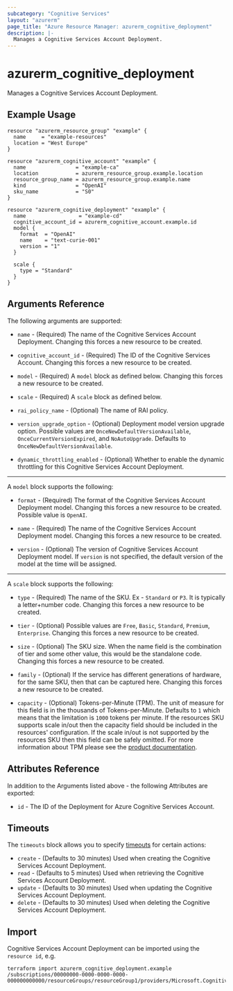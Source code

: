 ```yaml
---
subcategory: "Cognitive Services"
layout: "azurerm"
page_title: "Azure Resource Manager: azurerm_cognitive_deployment"
description: |-
  Manages a Cognitive Services Account Deployment.
---
```


# azurerm_cognitive_deployment

Manages a Cognitive Services Account Deployment.

## Example Usage

```hcl
resource "azurerm_resource_group" "example" {
  name     = "example-resources"
  location = "West Europe"
}

resource "azurerm_cognitive_account" "example" {
  name                = "example-ca"
  location            = azurerm_resource_group.example.location
  resource_group_name = azurerm_resource_group.example.name
  kind                = "OpenAI"
  sku_name            = "S0"
}

resource "azurerm_cognitive_deployment" "example" {
  name                 = "example-cd"
  cognitive_account_id = azurerm_cognitive_account.example.id
  model {
    format  = "OpenAI"
    name    = "text-curie-001"
    version = "1"
  }

  scale {
    type = "Standard"
  }
}

```

## Arguments Reference

The following arguments are supported:

* `name` - (Required) The name of the Cognitive Services Account Deployment. Changing this forces a new resource to be created.

* `cognitive_account_id` - (Required) The ID of the Cognitive Services Account. Changing this forces a new resource to be created.

* `model` - (Required) A `model` block as defined below. Changing this forces a new resource to be created.

* `scale` - (Required) A `scale` block as defined below.

* `rai_policy_name` - (Optional) The name of RAI policy.

* `version_upgrade_option` - (Optional) Deployment model version upgrade option. Possible values are `OnceNewDefaultVersionAvailable`, `OnceCurrentVersionExpired`, and `NoAutoUpgrade`. Defaults to `OnceNewDefaultVersionAvailable`.

* `dynamic_throttling_enabled` - (Optional) Whether to enable the dynamic throttling for this Cognitive Services Account Deployment.

---

A `model` block supports the following:

* `format` - (Required) The format of the Cognitive Services Account Deployment model. Changing this forces a new resource to be created. Possible value is `OpenAI`.

* `name` - (Required) The name of the Cognitive Services Account Deployment model. Changing this forces a new resource to be created.

* `version` - (Optional) The version of Cognitive Services Account Deployment model. If `version` is not specified, the default version of the model at the time will be assigned.

---

A `scale` block supports the following:

* `type` - (Required) The name of the SKU. Ex - `Standard` or `P3`. It is typically a letter+number code. Changing this forces a new resource to be created.

* `tier` - (Optional) Possible values are `Free`, `Basic`, `Standard`, `Premium`, `Enterprise`. Changing this forces a new resource to be created.

* `size` - (Optional) The SKU size. When the name field is the combination of tier and some other value, this would be the standalone code. Changing this forces a new resource to be created.

* `family` - (Optional) If the service has different generations of hardware, for the same SKU, then that can be captured here. Changing this forces a new resource to be created.

* `capacity` - (Optional) Tokens-per-Minute (TPM). The unit of measure for this field is in the thousands of Tokens-per-Minute. Defaults to `1` which means that the limitation is `1000` tokens per minute. If the resources SKU supports scale in/out then the capacity field should be included in the resources' configuration. If the scale in/out is not supported by the resources SKU then this field can be safely omitted. For more information about TPM please see the [product documentation](https://learn.microsoft.com/azure/ai-services/openai/how-to/quota?tabs=rest).

## Attributes Reference

In addition to the Arguments listed above - the following Attributes are exported:

* `id` - The ID of the Deployment for Azure Cognitive Services Account.

## Timeouts

The `timeouts` block allows you to specify [timeouts](https://www.terraform.io/docs/configuration/resources.html#timeouts) for certain actions:

* `create` - (Defaults to 30 minutes) Used when creating the Cognitive Services Account Deployment.
* `read` - (Defaults to 5 minutes) Used when retrieving the Cognitive Services Account Deployment.
* `update` - (Defaults to 30 minutes) Used when updating the Cognitive Services Account Deployment.
* `delete` - (Defaults to 30 minutes) Used when deleting the Cognitive Services Account Deployment.

## Import

Cognitive Services Account Deployment can be imported using the `resource id`, e.g.

```shell
terraform import azurerm_cognitive_deployment.example /subscriptions/00000000-0000-0000-0000-000000000000/resourceGroups/resourceGroup1/providers/Microsoft.CognitiveServices/accounts/account1/deployments/deployment1
```
